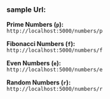 
###  sample Url:

**Prime Numbers (`p`):**  
`http://localhost:5000/numbers/p`

**Fibonacci Numbers (`f`):**  
`http://localhost:5000/numbers/f`

**Even Numbers (`e`):**  
`http://localhost:5000/numbers/e`

**Random Numbers (`r`):**  
`http://localhost:5000/numbers/r`
